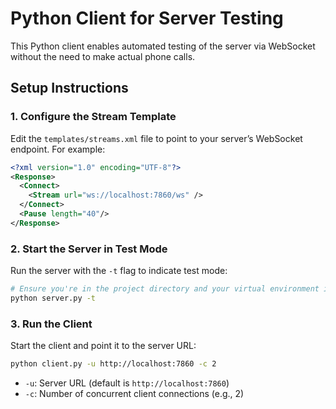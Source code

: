 # Python Client for Server Testing

This Python client enables automated testing of the server via WebSocket without the need to make actual phone calls.

## Setup Instructions

### 1. Configure the Stream Template

Edit the `templates/streams.xml` file to point to your server’s WebSocket endpoint. For example:

```xml
<?xml version="1.0" encoding="UTF-8"?>
<Response>
  <Connect>
    <Stream url="ws://localhost:7860/ws" />
  </Connect>
  <Pause length="40"/>
</Response>
```

### 2. Start the Server in Test Mode

Run the server with the `-t` flag to indicate test mode:

```sh
# Ensure you're in the project directory and your virtual environment is activated
python server.py -t
```

### 3. Run the Client

Start the client and point it to the server URL:

```sh
python client.py -u http://localhost:7860 -c 2
```

- `-u`: Server URL (default is `http://localhost:7860`)
- `-c`: Number of concurrent client connections (e.g., 2)
